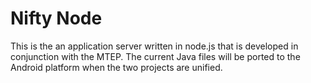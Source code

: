 Nifty Node
=================
This is the an application server written in node.js that is developed in conjunction with the MTEP. The current Java files will be ported to the Android platform when the two projects are unified.
